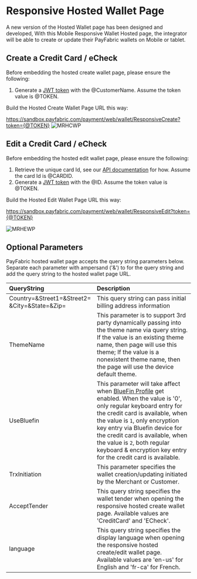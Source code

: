 Responsive Hosted Wallet Page  
====================================
A new version of the Hosted Wallet page has been designed and developed, With this Mobile Responsive Wallet Hosted page, the integrator will be able to create or update their PayFabric wallets on Mobile or tablet. 

Create a Credit Card / eCheck
-----------------
Before embedding the hosted create wallet page, please ensure the following:

1. Generate a [JWT token](../../../../PayFabric-APIs/blob/master/PayFabric/Sections/JWTToken.md) with the @CustomerName.  Assume the token value is @TOKEN.

Build the Hosted Create Wallet Page URL this way:

https://sandbox.payfabric.com/payment/web/wallet/ResponsiveCreate?token={@TOKEN}
![MRHCWP](https://github.com/PayFabric/Hosted-Pages/blob/master/Sections/MRHCWP.png "MRHCWP")


Edit a Credit Card / eCheck   
------------------------
Before embedding the hosted edit wallet page, please ensure the following:

1. Retrieve the unique card Id, see our [API documentation](../../../../PayFabric-APIs/blob/master/PayFabric/Sections/Wallets.md#retrieve-credit-cards--echecks) for how.  Assume the card Id is @CARDID.
2. Generate a [JWT token](../../../../PayFabric-APIs/blob/master/PayFabric/Sections/JWTToken.md) with the @ID.  Assume the token value is @TOKEN.

Build the Hosted Edit Wallet Page URL this way:

https://sandbox.payfabric.com/payment/web/wallet/ResponsiveEdit?token={@TOKEN}

![MRHEWP](https://github.com/PayFabric/Hosted-Pages/blob/master/Sections/MRHEWP.png "MRHEWP")

Optional Parameters
-------

PayFabric hosted wallet page accepts the query string parameters below. Separate each parameter with ampersand ('&') to for the query string and add the query string to the hosted wallet page URL.

>
| QueryString| Description | 
| :------------- | :------------- | 
|Country=&Street1=&Street2=<br/>&City=&State=&Zip= |This query string can pass initial billing address information|
|ThemeName|This parameter is to support 3rd party dynamically passing into the theme name via query string. If the value is an existing theme name, then page will use this theme; If the value is a nonexistent theme name, then the page will use the device default theme.|
|UseBluefin|This parameter will take affect when [BlueFin Profile](https://github.com/PayFabric/Portal/blob/master/PayFabric/Sections/Bluefin.md) get enabled. When the value is '0', only regular keyboard entry for the credit card is available, when the value is `1`, only encryption key entry via Bluefin device for the credit card is available, when the value is `2`, both regular keyboard & encryption key entry for the credit card is available.|
|TrxInitiation|	This parameter specifies the wallet creation/updating initiated by the Merchant or Customer.|
|AcceptTender|This query string specifies the wallet tender when opening the responsive hosted create wallet page. Available values are 'CreditCard' and 'ECheck'.|
|language|This query string specifies the display language when opening the responsive hosted create/edit wallet page. Available values are 'en-us' for English and 'fr-ca' for French.|
